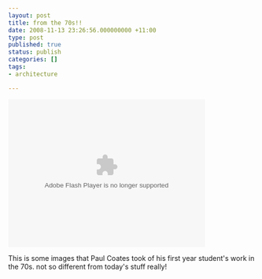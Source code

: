 ```yaml
---
layout: post
title: from the 70s!!
date: 2008-11-13 23:26:56.000000000 +11:00
type: post
published: true
status: publish
categories: []
tags:
- architecture

---
```

<p><object width="400" height="300"><param name="flashvars" value="&offsite=true&lang=en-us&page_show_url=%2Fphotos%2Fmontauban%2Fsets%2F72157609009216586%2Fshow%2F&page_show_back_url=%2Fphotos%2Fmontauban%2Fsets%2F72157609009216586%2F&set_id=72157609009216586&jump_to=" /><param name="movie" value="http://www.flickr.com/apps/slideshow/show.swf?v=63603" /><param name="allowFullScreen" value="true" /><embed type="application/x-shockwave-flash" src="http://www.flickr.com/apps/slideshow/show.swf?v=63603" allowfullscreen="true" flashvars="&offsite=true&lang=en-us&page_show_url=%2Fphotos%2Fmontauban%2Fsets%2F72157609009216586%2Fshow%2F&page_show_back_url=%2Fphotos%2Fmontauban%2Fsets%2F72157609009216586%2F&set_id=72157609009216586&jump_to=" width="400" height="300"></embed></object></p>
<p>This is some images that Paul Coates took of his first year student's work in the 70s. not so different from today's stuff really!</p>
